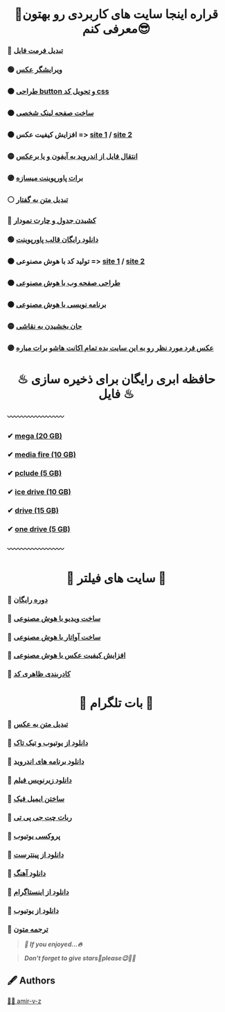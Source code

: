 <h1 align="center">💢قراره اینجا سایت های کاربردی رو بهتون معرفی کنم😎</h1>

### 🔴 [تبدیل فرمت فایل](https://convertio.co/)
### 🟢 [ویرایشگر عکس](https://www.photopea.com/)
### 🟤 [طراحی button و تحویل کد css](https://enjoycss.com/)
### 🟠 [ساخت صفحه لینک شخصی](https://zil.ink/)
### ⚫ افزایش کیفیت عکس => [site 1](https://replicate.com/) / [site 2](https://imgupscaler.com/)
### 🟡 [انتقال فایل از اندروید به آیفون و یا برعکس](https://snapdrop.net/)
### 🟣 [برات پاورپوینت میسازه](https://www.beautiful.ai/)
### ⚪ [تبدیل متن به گفتار](https://murf.ai/)
### 🔴 [کشیدن جدول و چارت نمودار](https://app.diagrams.net/)
### 🟢 [دانلود رایگان قالب پاورپوینت](https://www.free-power-point-templates.com/)
### 🟤 تولید کد با هوش مصنوعی => [site 1](https://replit.com/) / [site 2](https://codelessai.vercel.app/)
### 🟠 [طراحی صفحه وب با هوش مصنوعی](https://uizard.io/)
### ⚫ [برنامه نویسی با هوش مصنوعی](https://aicodeconvert.com/)
### 🟡 [جان بخشیدن به نقاشی](https://sketch.metademolab.com/)
### 🟣 [عکس فرد مورد نظر رو به این سایت بده تمام اکانت هاشو برات میاره](https://facecheck.id/)

<h1 align="center">♨ حافظه ابری رایگان برای ذخیره سازی فایل ♨</h1>

### 〰〰〰〰〰〰〰〰
### ✔ [mega (20 GB)](https://mega.io/)
### ✔ [media fire (10 GB)](https://app.mediafire.com/)
### ✔ [pclude (5 GB)](https://www.pcloud.com/)
### ✔ [ice drive (10 GB)](https://icedrive.net/)
### ✔ [drive (15 GB)](https://www.google.com/drive/)
### ✔ [one drive (5 GB)](https://www.microsoft.com/en-us/microsoft-365/onedrive/online-cloud-storage)
### 〰〰〰〰〰〰〰〰

<h1 align="center">🔐 سایت های فیلتر 🔐</h1>

### 🌵 [دوره رایگان](https://www.classcentral.com/)
### 🌵 [ساخت ویدیو با هوش مصنوعی](https://www.synthesia.io/)
### 🌵 [ساخت آواتار با هوش مصنوعی](https://starryai.com/en/starrytars)
### 🌵 [افزایش کیفیت عکس با هوش مصنوعی](https://remini.ai/)
### 🌵 [کادربندی ظاهری کد](https://carbon.now.sh/)

<h1 align="center">🚀 بات تلگرام 🚀</h1>

### 🍁 [تبدیل متن به عکس](https://t.me/matnyar_bot)
### 🌿 [دانلود از یوتیوب و تیک تاک](https://t.me/allsaverbot)
### 🍁 [دانلود برنامه های اندروید](https://t.me/apkdl_bot)
### 🌿 [دانلود زیرنویس فیلم](https://t.me/subcitybot)
### 🍁 [ساختن ایمیل فیک](https://t.me/fakemailbot)
### 🌿 [ربات چت جی پی تی](https://t.me/littleb_gptBOT)
### 🍁 [پروکسی یوتیوب](https://t.me/Qpunlimitbot)
### 🌿 [دانلود از پینترست](https://t.me/RegaPinterest_bot)
### 🍁 [دانلود آهنگ](https://t.me/melobot)
### 🌿 [دانلود از اینستاگرام](https://t.me/instatoolboxbot)
### 🍁 [دانلود از یوتیوب](https://t.me/linkgrambot)
### 🌿 [ترجمه متون](https://t.me/YTranslateBot)

> *__🌈 If you enjoyed...🔥__*

> *__Don't forget to give stars🌟please😉🙏🏻__*

## 🖋 Authors
<a href="https://www.github.com/amir-v-z">👨‍💻 amir-v-z</a>